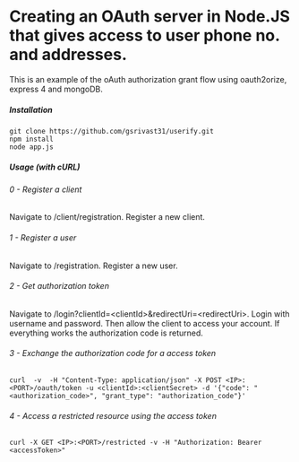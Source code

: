 Creating an OAuth server in Node.JS that gives access to user phone no. and addresses.
=====================================================================================

This is an example of the oAuth authorization grant flow using oauth2orize, express 4 and mongoDB.

##### Installation

```
git clone https://github.com/gsrivast31/userify.git
npm install
node app.js
```

##### Usage (with cURL)

###### 0 - Register a client

Navigate to /client/registration. Register a new client.

###### 1 - Register a user

Navigate to /registration. Register a new user.

###### 2 - Get authorization token

Navigate to /login?clientId=&lt;clientId&gt;&redirectUri=&lt;redirectUri&gt;. Login with username and password. Then allow the client to access your account.
If everything works the authorization code is returned.

###### 3 - Exchange the authorization code for a access token

```
curl  -v  -H "Content-Type: application/json" -X POST <IP>:<PORT>/oauth/token -u <clientId>:<clientSecret> -d '{"code": "<authorization_code>", "grant_type": "authorization_code"}'
```

###### 4 - Access a restricted resource using the access token

```
curl -X GET <IP>:<PORT>/restricted -v -H "Authorization: Bearer <accessToken>"
```

